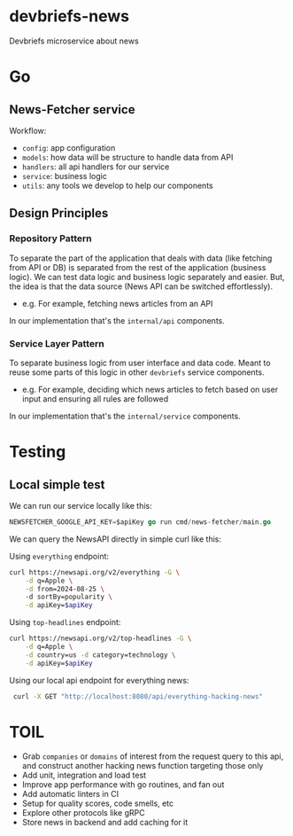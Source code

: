 # devbriefs-news
Devbriefs microservice about news

# Go

## News-Fetcher service

Workflow:
- `config`: app configuration
- `models`: how data will be structure to handle data from API
- `handlers`: all api handlers for our service
- `service`: business logic
- `utils`: any tools we develop to help our components

## Design Principles

### Repository Pattern

To separate the part of the application that deals with data (like fetching from API or DB) is separated from the
rest of the application (business logic). We can test data logic and business logic separately and easier. But, the
idea is that the data source (News API can be switched effortlessly).

- e.g. For example, fetching news articles from an API

In our implementation that's the `internal/api` components.

### Service Layer Pattern

To separate business logic from user interface and data code. Meant to reuse some parts of this logic in other `devbriefs`
service components.

- e.g. For example, deciding which news articles to fetch based on user input and ensuring all rules are followed

In our implementation that's the `internal/service` components.

# Testing

## Local simple test

We can run our service locally like this:
```go
NEWSFETCHER_GOOGLE_API_KEY=$apiKey go run cmd/news-fetcher/main.go
```

We can query the NewsAPI directly in simple curl like this:

Using `everything` endpoint:
```bash
curl https://newsapi.org/v2/everything -G \
    -d q=Apple \
    -d from=2024-08-25 \  
    -d sortBy=popularity \
    -d apiKey=$apiKey
```

Using `top-headlines` endpoint:
```bash
curl https://newsapi.org/v2/top-headlines -G \
    -d q=Apple \
    -d country=us -d category=technology \
    -d apiKey=$apiKey
```

Using our local api endpoint for everything news:
```bash
 curl -X GET "http://localhost:8080/api/everything-hacking-news"
```

# TOIL

- Grab `companies` or `domains` of interest from the request query to this api, and construct another hacking news function
targeting those only
- Add unit, integration and load test
- Improve app performance with go routines, and fan out
- Add automatic linters in CI
- Setup for quality scores, code smells, etc
- Explore other protocols like gRPC
- Store news in backend and add caching for it


